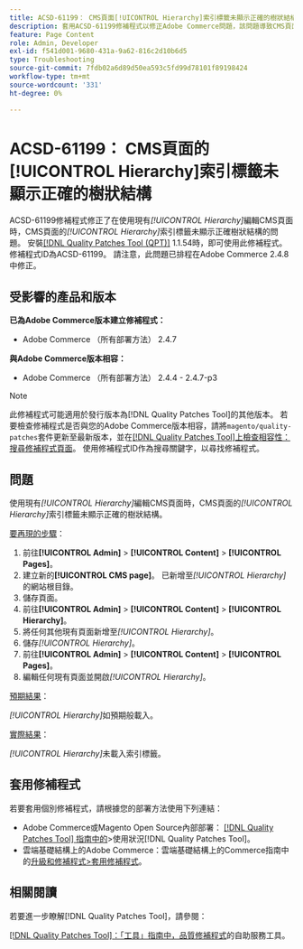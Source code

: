 ```yaml
---
title: ACSD-61199： CMS頁面[!UICONTROL Hierarchy]索引標籤未顯示正確的樹狀結構
description: 套用ACSD-61199修補程式以修正Adobe Commerce問題，該問題導致CMS頁面的*[!UICONTROL Hierarchy]*索引標籤在編輯具有現有*[!UICONTROL Hierarchy]*的CMS頁面時未顯示正確的樹狀結構。
feature: Page Content
role: Admin, Developer
exl-id: f541d001-9680-431a-9a62-816c2d10b6d5
type: Troubleshooting
source-git-commit: 7fdb02a6d89d50ea593c5fd99d78101f89198424
workflow-type: tm+mt
source-wordcount: '331'
ht-degree: 0%

---
```


# ACSD-61199： CMS頁面的[!UICONTROL Hierarchy]索引標籤未顯示正確的樹狀結構

ACSD-61199修補程式修正了在使用現有&#x200B;*[!UICONTROL Hierarchy]*&#x200B;編輯CMS頁面時，CMS頁面的&#x200B;*[!UICONTROL Hierarchy]*&#x200B;索引標籤未顯示正確樹狀結構的問題。 安裝[[!DNL Quality Patches Tool (QPT)]](/help/tools/quality-patches-tool/quality-patches-tool-to-self-serve-quality-patches.md) 1.1.54時，即可使用此修補程式。 修補程式ID為ACSD-61199。 請注意，此問題已排程在Adobe Commerce 2.4.8中修正。

## 受影響的產品和版本

**已為Adobe Commerce版本建立修補程式：**

* Adobe Commerce （所有部署方法） 2.4.7

**與Adobe Commerce版本相容：**

* Adobe Commerce （所有部署方法） 2.4.4 - 2.4.7-p3

>[!NOTE]
>
>此修補程式可能適用於發行版本為[!DNL Quality Patches Tool]的其他版本。 若要檢查修補程式是否與您的Adobe Commerce版本相容，請將`magento/quality-patches`套件更新至最新版本，並在[[!DNL Quality Patches Tool]上檢查相容性：搜尋修補程式頁面](https://experienceleague.adobe.com/tools/commerce-quality-patches/index.html?lang=zh-Hant)。 使用修補程式ID作為搜尋關鍵字，以尋找修補程式。

## 問題

使用現有&#x200B;*[!UICONTROL Hierarchy]*&#x200B;編輯CMS頁面時，CMS頁面的&#x200B;*[!UICONTROL Hierarchy]*&#x200B;索引標籤未顯示正確的樹狀結構。

<u>要再現的步驟</u>：

1. 前往&#x200B;**[!UICONTROL Admin]** > **[!UICONTROL Content]** > **[!UICONTROL Pages]**。
1. 建立新的&#x200B;**[!UICONTROL CMS page]**。 已新增至&#x200B;*[!UICONTROL Hierarchy]*&#x200B;的網站根目錄。
1. 儲存頁面。
1. 前往&#x200B;**[!UICONTROL Admin]** > **[!UICONTROL Content]** > **[!UICONTROL Hierarchy]**。
1. 將任何其他現有頁面新增至&#x200B;*[!UICONTROL Hierarchy]*。
1. 儲存&#x200B;*[!UICONTROL Hierarchy]*。
1. 前往&#x200B;**[!UICONTROL Admin]** > **[!UICONTROL Content]** > **[!UICONTROL Pages]**。
1. 編輯任何現有頁面並開啟&#x200B;*[!UICONTROL Hierarchy]*。

<u>預期結果</u>：

*[!UICONTROL Hierarchy]*&#x200B;如預期般載入。

<u>實際結果</u>：

*[!UICONTROL Hierarchy]*&#x200B;未載入索引標籤。

## 套用修補程式

若要套用個別修補程式，請根據您的部署方法使用下列連結：

* Adobe Commerce或Magento Open Source內部部署： [[!DNL Quality Patches Tool] 指南中的](/help/tools/quality-patches-tool/usage.md)>使用狀況[!DNL Quality Patches Tool]。
* 雲端基礎結構上的Adobe Commerce：雲端基礎結構上的Commerce指南中的[升級和修補程式>套用修補程式](https://experienceleague.adobe.com/docs/commerce-cloud-service/user-guide/develop/upgrade/apply-patches.html?lang=zh-Hant)。

## 相關閱讀

若要進一步瞭解[!DNL Quality Patches Tool]，請參閱：

[[!DNL Quality Patches Tool]：「工具」指南中，品質修補程式](/help/tools/quality-patches-tool/quality-patches-tool-to-self-serve-quality-patches.md)的自助服務工具。
